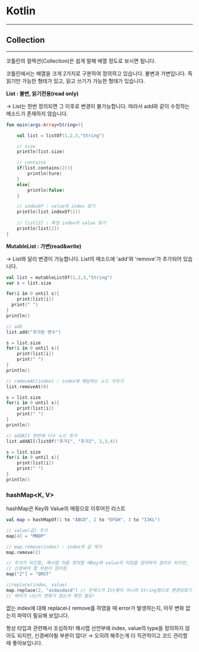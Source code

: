 # Kotlin

---

## Collection

---

코틀린의 컬렉션(Collection)은 쉽게 말해 배열 정도로 보시면 됩니다.

코틀린에서는 배열을 크게 2가지로 구분하여 정의하고 있습니다. 불변과 가변입니다. 즉 읽기만 가능한 형태가 있고, 읽고 쓰기가 가능한 형태가 있습니다.

**List<T> : 불변, 읽기전용(read only)**

→ List<T>는 한번 정의되면 그 이후로 변경이 불가능합니다. 따라서 add와 같이 수정하는 메소드가 존재하지 않습니다.

```kotlin
fun main(args:Array<String>){

	val list = listOf(1,2,3,"String")

	// size
	println(list.size)

	// contains
	if(list.contains(2)){
		println(ture)
	}
	else{
		println(false)
	}

	// indexOf : value의 index 찾기
	println(list.indexOf(2))
	
	// list[2] : 특정 index의 value 찾기
	println(list[2])
}
```

**MutableList<T> : 가변(read&write)**

→ List<T>와 달리 변경이 가능합니다. List<T>의 메소드에 'add'와 'remove'가 추가되어 있습니다.

```kotlin
val list = mutableListOf(1,2,3,"String")
var s = list.size

for(i in 0 until s){
	print(list[i])
  print(" ")
}
println()

// add
list.add("추가된 변수")

s = list.size
for(i in 0 until s){
	print(list[i])
	print(" ")
}
println()

// removeAt(index) : index에 해당하는 노드 지우기
list.removeAt(0)

s = list.size
for(i in 0 until s){
	print(list[i])
	print(" ")
}
println()

// addAll 한번에 다수 노드 추가
list.addAll(listOf("추가1", "추가2", 2,3,4))

s = list.size
for(i in 0 until s){
	print(list[i])
	print(" ")
}
println()
```

### hashMap<K, V>

hashMap은 Key와 Value의 매핑으로 이루어진 리스트

```kotlin
val map = hashMapOf(1 to "ABCD", 2 to "EFGH", 3 to "IJKL")

// value(값) 추가
map[4] = "MNOP" 

// map.remove(index) : index의 값 제거
map.remove(2) 

// 추가가 되긴함, 해시맵 처음 정의할 때key와 value의 타입을 정의하지 않아도 되지만,
// 신경써야 할 부분이 많아짐
map["2"] = "QRST"

//replace(index, value)
map.replace(2, "asdasdasd") // 인덱스가 Int형이 아니라 String형으로 변경되었기 때문에 변화없음
// 에러가 나는지 변화가 없는지 확인 필요!

```

없는 index에 대해 replace나 remove를 하였을 때 error가 발생하는지, 아무 변화 없는지 파악이 필요해 보입니다.

항상 타입과 관련해서 조심하자! 해시맵 선언부에 index, value의 type을 정의하지 않아도 되지만, 신경써야될 부분이 많다! → 오히려 해주는게 더 직관적이고 코드 관리할 때 좋아보입니다.
